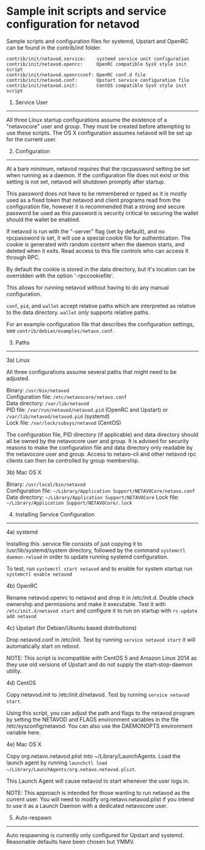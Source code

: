 Sample init scripts and service configuration for netavod
==========================================================

Sample scripts and configuration files for systemd, Upstart and OpenRC
can be found in the contrib/init folder.

    contrib/init/netavod.service:    systemd service unit configuration
    contrib/init/netavod.openrc:     OpenRC compatible SysV style init script
    contrib/init/netavod.openrcconf: OpenRC conf.d file
    contrib/init/netavod.conf:       Upstart service configuration file
    contrib/init/netavod.init:       CentOS compatible SysV style init script

1. Service User
---------------------------------

All three Linux startup configurations assume the existence of a "netavocore" user
and group.  They must be created before attempting to use these scripts.
The OS X configuration assumes netavod will be set up for the current user.

2. Configuration
---------------------------------

At a bare minimum, netavod requires that the rpcpassword setting be set
when running as a daemon.  If the configuration file does not exist or this
setting is not set, netavod will shutdown promptly after startup.

This password does not have to be remembered or typed as it is mostly used
as a fixed token that netavod and client programs read from the configuration
file, however it is recommended that a strong and secure password be used
as this password is security critical to securing the wallet should the
wallet be enabled.

If netavod is run with the "-server" flag (set by default), and no rpcpassword is set,
it will use a special cookie file for authentication. The cookie is generated with random
content when the daemon starts, and deleted when it exits. Read access to this file
controls who can access it through RPC.

By default the cookie is stored in the data directory, but it's location can be overridden
with the option '-rpccookiefile'.

This allows for running netavod without having to do any manual configuration.

`conf`, `pid`, and `wallet` accept relative paths which are interpreted as
relative to the data directory. `wallet` *only* supports relative paths.

For an example configuration file that describes the configuration settings,
see `contrib/debian/examples/netavo.conf`.

3. Paths
---------------------------------

3a) Linux

All three configurations assume several paths that might need to be adjusted.

Binary:              `/usr/bin/netavod`  
Configuration file:  `/etc/netavocore/netavo.conf`  
Data directory:      `/var/lib/netavod`  
PID file:            `/var/run/netavod/netavod.pid` (OpenRC and Upstart) or `/var/lib/netavod/netavod.pid` (systemd)  
Lock file:           `/var/lock/subsys/netavod` (CentOS)  

The configuration file, PID directory (if applicable) and data directory
should all be owned by the netavocore user and group.  It is advised for security
reasons to make the configuration file and data directory only readable by the
netavocore user and group.  Access to netavo-cli and other netavod rpc clients
can then be controlled by group membership.

3b) Mac OS X

Binary:              `/usr/local/bin/netavod`  
Configuration file:  `~/Library/Application Support/NETAVOCore/netavo.conf`  
Data directory:      `~/Library/Application Support/NETAVOCore`
Lock file:           `~/Library/Application Support/NETAVOCore/.lock`

4. Installing Service Configuration
-----------------------------------

4a) systemd

Installing this .service file consists of just copying it to
/usr/lib/systemd/system directory, followed by the command
`systemctl daemon-reload` in order to update running systemd configuration.

To test, run `systemctl start netavod` and to enable for system startup run
`systemctl enable netavod`

4b) OpenRC

Rename netavod.openrc to netavod and drop it in /etc/init.d.  Double
check ownership and permissions and make it executable.  Test it with
`/etc/init.d/netavod start` and configure it to run on startup with
`rc-update add netavod`

4c) Upstart (for Debian/Ubuntu based distributions)

Drop netavod.conf in /etc/init.  Test by running `service netavod start`
it will automatically start on reboot.

NOTE: This script is incompatible with CentOS 5 and Amazon Linux 2014 as they
use old versions of Upstart and do not supply the start-stop-daemon utility.

4d) CentOS

Copy netavod.init to /etc/init.d/netavod. Test by running `service netavod start`.

Using this script, you can adjust the path and flags to the netavod program by
setting the NETAVOD and FLAGS environment variables in the file
/etc/sysconfig/netavod. You can also use the DAEMONOPTS environment variable here.

4e) Mac OS X

Copy org.netavo.netavod.plist into ~/Library/LaunchAgents. Load the launch agent by
running `launchctl load ~/Library/LaunchAgents/org.netavo.netavod.plist`.

This Launch Agent will cause netavod to start whenever the user logs in.

NOTE: This approach is intended for those wanting to run netavod as the current user.
You will need to modify org.netavo.netavod.plist if you intend to use it as a
Launch Daemon with a dedicated netavocore user.

5. Auto-respawn
-----------------------------------

Auto respawning is currently only configured for Upstart and systemd.
Reasonable defaults have been chosen but YMMV.
